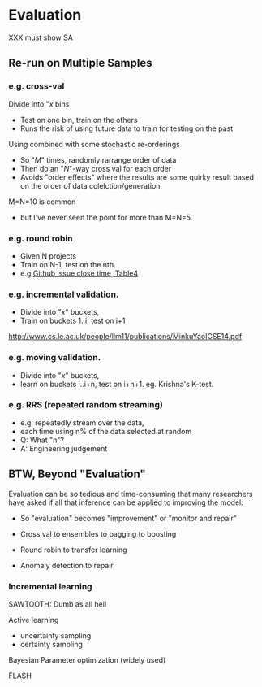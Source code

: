# Evaluation
XXX must show SA

## Re-run on Multiple Samples

###  e.g. cross-val

Divide into "_x_ bins

- Test on one bin, train on the others
- Runs the risk of using future data
  to train for testing on the past

Using combined with some stochastic re-orderings

- So "_M_" times, randomly rarrange order of data
- Then do an "_N_"-way cross val for each order
- Avoids "order effects" where the results are  some quirky result based on the order of data colelction/generation.

M=N=10 is common

- but I've never seen the point for more than M=N=5.

### e.g. round robin

- Given N projects
- Train on N-1, test on the nth.
- e.g [Github issue close time, Table4](https://arxiv.org/pdf/1702.07735.pdf)

###  e.g. incremental validation. 

- Divide into "_x_" buckets, 
- Train on buckets 1..i, test on i+1



http://www.cs.le.ac.uk/people/llm11/publications/MinkuYaoICSE14.pdf


###  e.g. moving validation. 

- Divide into "_x_"
        buckets, 
- learn on buckets i..i+n, test
	on i+n+1. eg. Krishna's K-test.

### e.g. RRS (repeated random streaming)

- e.g. repeatedly stream over the data, 
- each time using n% of the data selected at random
- Q: What "n"? 
- A: Engineering judgement 

## BTW, Beyond "Evaluation"

Evaluation can be so tedious and time-consuming that many researchers have asked
if all that inference can be applied to improving the model:

- So "evaluation" becomes "improvement" or "monitor and repair"

- Cross val to ensembles to bagging to boosting

- Round robin
to transfer learning 

- Anomaly detection
to repair 

### Incremental learning

SAWTOOTH: Dumb as all hell

Active learning

- uncertainty sampling
- certainty sampling

Bayesian Parameter optimization (widely used)

FLASH
